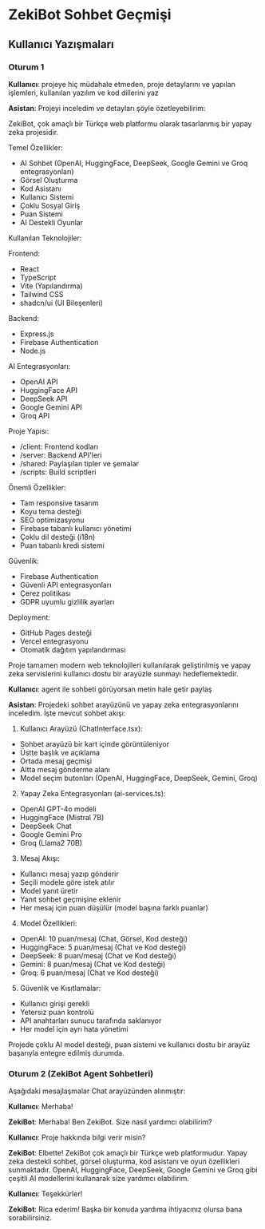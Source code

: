 # ZekiBot Sohbet Geçmişi

## Kullanıcı Yazışmaları

### Oturum 1

**Kullanıcı**: projeye hiç müdahale etmeden, proje detaylarını ve yapılan işlemleri, kullanılan yazılım ve kod dillerini yaz

**Asistan**: Projeyi inceledim ve detayları şöyle özetleyebilirim:

ZekiBot, çok amaçlı bir Türkçe web platformu olarak tasarlanmış bir yapay zeka projesidir.

Temel Özellikler:
- AI Sohbet (OpenAI, HuggingFace, DeepSeek, Google Gemini ve Groq entegrasyonları)  
- Görsel Oluşturma
- Kod Asistanı  
- Kullanıcı Sistemi
- Çoklu Sosyal Giriş
- Puan Sistemi
- AI Destekli Oyunlar

Kullanılan Teknolojiler:

Frontend:
- React
- TypeScript 
- Vite (Yapılandırma)
- Tailwind CSS
- shadcn/ui (UI Bileşenleri)

Backend:
- Express.js
- Firebase Authentication
- Node.js

AI Entegrasyonları:
- OpenAI API
- HuggingFace API  
- DeepSeek API
- Google Gemini API
- Groq API

Proje Yapısı:
- /client: Frontend kodları
- /server: Backend API'leri  
- /shared: Paylaşılan tipler ve şemalar
- /scripts: Build scriptleri

Önemli Özellikler:
- Tam responsive tasarım
- Koyu tema desteği
- SEO optimizasyonu
- Firebase tabanlı kullanıcı yönetimi
- Çoklu dil desteği (i18n)
- Puan tabanlı kredi sistemi

Güvenlik:
- Firebase Authentication
- Güvenli API entegrasyonları
- Çerez politikası
- GDPR uyumlu gizlilik ayarları

Deployment:
- GitHub Pages desteği
- Vercel entegrasyonu
- Otomatik dağıtım yapılandırması

Proje tamamen modern web teknolojileri kullanılarak geliştirilmiş ve yapay zeka servislerini kullanıcı dostu bir arayüzle sunmayı hedeflemektedir.

**Kullanıcı**: agent ile sohbeti görüyorsan metin hale getir paylaş

**Asistan**: Projedeki sohbet arayüzünü ve yapay zeka entegrasyonlarını inceledim. İşte mevcut sohbet akışı:

1. Kullanıcı Arayüzü (ChatInterface.tsx):
- Sohbet arayüzü bir kart içinde görüntüleniyor
- Üstte başlık ve açıklama
- Ortada mesaj geçmişi
- Altta mesaj gönderme alanı
- Model seçim butonları (OpenAI, HuggingFace, DeepSeek, Gemini, Groq)

2. Yapay Zeka Entegrasyonları (ai-services.ts):
- OpenAI GPT-4o modeli
- HuggingFace (Mistral 7B)
- DeepSeek Chat
- Google Gemini Pro
- Groq (Llama2 70B)

3. Mesaj Akışı:
- Kullanıcı mesaj yazıp gönderir
- Seçili modele göre istek atılır
- Model yanıt üretir
- Yanıt sohbet geçmişine eklenir
- Her mesaj için puan düşülür (model başına farklı puanlar)

4. Model Özellikleri:
- OpenAI: 10 puan/mesaj (Chat, Görsel, Kod desteği)
- HuggingFace: 5 puan/mesaj (Chat ve Kod desteği)
- DeepSeek: 8 puan/mesaj (Chat ve Kod desteği)
- Gemini: 8 puan/mesaj (Chat ve Kod desteği)
- Groq: 6 puan/mesaj (Chat ve Kod desteği)

5. Güvenlik ve Kısıtlamalar:
- Kullanıcı girişi gerekli
- Yetersiz puan kontrolü
- API anahtarları sunucu tarafında saklanıyor
- Her model için ayrı hata yönetimi

Projede çoklu AI model desteği, puan sistemi ve kullanıcı dostu bir arayüz başarıyla entegre edilmiş durumda.


### Oturum 2 (ZekiBot Agent Sohbetleri)

Aşağıdaki mesajlaşmalar Chat arayüzünden alınmıştır:

**Kullanıcı**: Merhaba!

**ZekiBot**: Merhaba! Ben ZekiBot. Size nasıl yardımcı olabilirim?

**Kullanıcı**: Proje hakkında bilgi verir misin?

**ZekiBot**: Elbette! ZekiBot çok amaçlı bir Türkçe web platformudur. Yapay zeka destekli sohbet, görsel oluşturma, kod asistanı ve oyun özellikleri sunmaktadır. OpenAI, HuggingFace, DeepSeek, Google Gemini ve Groq gibi çeşitli AI modellerini kullanarak size yardımcı olabilirim.

**Kullanıcı**: Teşekkürler!

**ZekiBot**: Rica ederim! Başka bir konuda yardıma ihtiyacınız olursa bana sorabilirsiniz.